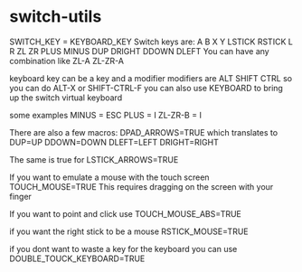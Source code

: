 # switch-utils

SWITCH\_KEY = KEYBOARD\_KEY
Switch keys are: A B X Y LSTICK RSTICK L R ZL ZR PLUS MINUS DUP DRIGHT DDOWN DLEFT
You can have any combination like
ZL-A
ZL-ZR-A

keyboard key can be a key and a modifier
modifiers are ALT SHIFT CTRL
so you can do ALT-X or SHIFT-CTRL-F
you can also use KEYBOARD to bring up the switch virtual keyboard

some examples
MINUS = ESC
PLUS = I
ZL-ZR-B = I

There are also a few macros:
DPAD\_ARROWS=TRUE
which translates to
DUP=UP
DDOWN=DOWN
DLEFT=LEFT
DRIGHT=RIGHT

The same is true for
LSTICK\_ARROWS=TRUE

If you want to emulate a mouse with the touch screen
TOUCH\_MOUSE=TRUE
This requires dragging on the screen with your finger

If you want to point and click use
TOUCH\_MOUSE\_ABS=TRUE

if you want the right stick to be a mouse
RSTICK\_MOUSE=TRUE

if you dont want to waste a key for the keyboard you can use
DOUBLE\_TOUCK\_KEYBOARD=TRUE
